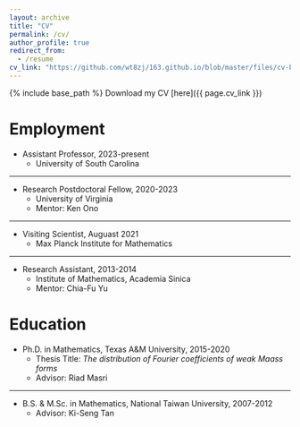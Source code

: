 ```yaml
---
layout: archive
title: "CV"
permalink: /cv/
author_profile: true
redirect_from:
  - /resume
cv_link: "https://github.com/wt8zj/163.github.io/blob/master/files/cv-brief.pdf"
---
```


{% include base_path %}
Download my CV [here]({{ page.cv_link }})

Employment
======
* Assistant Professor, 2023-present
  * University of South Carolina
    
***

* Research Postdoctoral Fellow, 2020-2023
  * University of Virginia
  * Mentor: Ken Ono
    
***

* Visiting Scientist, Auguast 2021 
  * Max Planck Institute for Mathematics
    
***

* Research Assistant, 2013-2014
  * Institute of Mathematics, Academia Sinica
  * Mentor: Chia-Fu Yu

Education
======
* Ph.D. in Mathematics, Texas A&M University, 2015-2020
  * Thesis Title: *The distribution of Fourier coefficients of weak Maass forms*
  * Advisor: Riad Masri
  
***

* B.S. & M.Sc. in Mathematics, National Taiwan University, 2007-2012
  * Advisor: Ki-Seng Tan 
 
<!--
  
Skills
======
* Skill 1
* Skill 2
  * Sub-skill 2.1
  * Sub-skill 2.2
  * Sub-skill 2.3
* Skill 3

Publications
======
  <ul>{% for post in site.publications %}
    {% include archive-single-cv.html %}
  {% endfor %}</ul>
  
Talks
======
  <ul>{% for post in site.talks %}
    {% include archive-single-talk-cv.html %}
  {% endfor %}</ul>
  
Teaching
======
  <ul>{% for post in site.teaching %}
    {% include archive-single-cv.html %}
  {% endfor %}</ul>
  
Service and leadership
======
* Currently signed in to 43 different slack teams
-->
